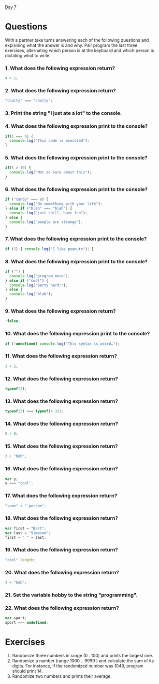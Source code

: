 [Day 7](/day-7/README.md)

# Questions

With a partner take turns answering each of the following questions and explaining what the answer is and why. Pair program the last three exercises, alternating which person is at the keyboard and which person is dictating what to write.

### 1. What does the following expression return?
```js
4 > 1;
```

### 2. What does the following expression return?

```js
"chatty" === "chatty";
```

### 3. Print the string "I just ate a lot" to the console.

### 4.  What does the following expression print to the console?

```js
if(5 === 5) {
  console.log("This code is executed");
}
```

### 5. What does the following expression print to the console?

```js
if(5 > 10) {
  console.log("Not so sure about this");
}
```

### 6. What does the following expression print to the console?

```js
if ("candy" === 8) {
  console.log("do something with your life");
} else if ("blah" === "blah") {
  console.log("just chill, have fun");
} else {
  console.log("people are strange");
}
```

### 7. What does the following expression print to the console?

```js
if (5) { console.log("I like peanuts"); }
```

### 8. What does the following expression print to the console?

```js
if ("") {
  console.log("program more");
} else if ("cool") {
  console.log("party hard!");
} else {
  console.log("blah");
}
```

### 9. What does the following expression return?

```js
!false;
```

### 10. What does the following expression print to the console?

```js
if (!undefined) console.log("This syntax is weird…");
```

### 11. What does the following expression return?

```js
3 + 2;
```

### 12. What does the following expression return?

```js
typeof(3);
```

### 13. What does the following expression return?

```js
typeof(3) === typeof(4.32);
```

### 14. What does the following expression return?

```js
5 / 0;
```

### 15. What does the following expression return?

```js
3 / "bob";
```

### 16. What does the following expression return?

```js
var y;
y === "cool";
```

### 17. What does the following expression return?

```js
"some" + " person";
```

### 18. What does the following expression return?

```js
var first = "Bart";
var last = "Simpson";
first + " " + last;
```

### 19. What does the following expression return?

```js
"cool".length;
```

### 20. What does the following expression return?

```js
3 + "bob";
```

### 21. Set the variable hobby to the string "programming".

### 22. What does the following expression return?

```js
var sport; 
sport === undefined;
```

# Exercises

1. Randomize three numbers in range (0.. 100) and prints the largest one.
2. Randomize a number (range 1000 .. 9999 ) and calculate the sum of its digits. For instance, if the randomized number was 1049, program should print 14.
3. Randomize two numbers and prints their average.